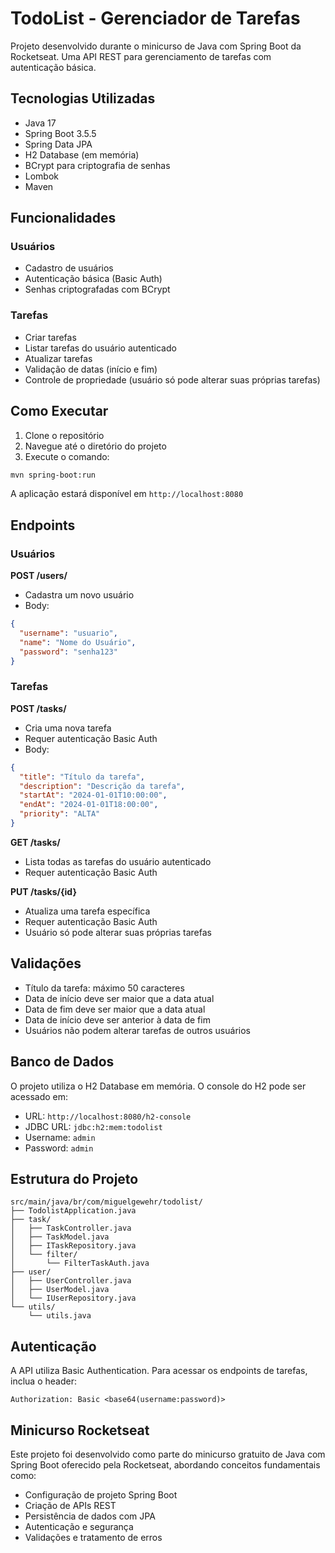 # TodoList - Gerenciador de Tarefas

Projeto desenvolvido durante o minicurso de Java com Spring Boot da Rocketseat. Uma API REST para gerenciamento de tarefas com autenticação básica.

## Tecnologias Utilizadas

- Java 17
- Spring Boot 3.5.5
- Spring Data JPA
- H2 Database (em memória)
- BCrypt para criptografia de senhas
- Lombok
- Maven

## Funcionalidades

### Usuários
- Cadastro de usuários
- Autenticação básica (Basic Auth)
- Senhas criptografadas com BCrypt

### Tarefas
- Criar tarefas
- Listar tarefas do usuário autenticado
- Atualizar tarefas
- Validação de datas (início e fim)
- Controle de propriedade (usuário só pode alterar suas próprias tarefas)

## Como Executar

1. Clone o repositório
2. Navegue até o diretório do projeto
3. Execute o comando:
```bash
mvn spring-boot:run
```

A aplicação estará disponível em `http://localhost:8080`

## Endpoints

### Usuários

**POST /users/**
- Cadastra um novo usuário
- Body:
```json
{
  "username": "usuario",
  "name": "Nome do Usuário",
  "password": "senha123"
}
```

### Tarefas

**POST /tasks/**
- Cria uma nova tarefa
- Requer autenticação Basic Auth
- Body:
```json
{
  "title": "Título da tarefa",
  "description": "Descrição da tarefa",
  "startAt": "2024-01-01T10:00:00",
  "endAt": "2024-01-01T18:00:00",
  "priority": "ALTA"
}
```

**GET /tasks/**
- Lista todas as tarefas do usuário autenticado
- Requer autenticação Basic Auth

**PUT /tasks/{id}**
- Atualiza uma tarefa específica
- Requer autenticação Basic Auth
- Usuário só pode alterar suas próprias tarefas

## Validações

- Título da tarefa: máximo 50 caracteres
- Data de início deve ser maior que a data atual
- Data de fim deve ser maior que a data atual
- Data de início deve ser anterior à data de fim
- Usuários não podem alterar tarefas de outros usuários

## Banco de Dados

O projeto utiliza o H2 Database em memória. O console do H2 pode ser acessado em:
- URL: `http://localhost:8080/h2-console`
- JDBC URL: `jdbc:h2:mem:todolist`
- Username: `admin`
- Password: `admin`

## Estrutura do Projeto

```
src/main/java/br/com/miguelgewehr/todolist/
├── TodolistApplication.java
├── task/
│   ├── TaskController.java
│   ├── TaskModel.java
│   ├── ITaskRepository.java
│   └── filter/
│       └── FilterTaskAuth.java
├── user/
│   ├── UserController.java
│   ├── UserModel.java
│   └── IUserRepository.java
└── utils/
    └── utils.java
```

## Autenticação

A API utiliza Basic Authentication. Para acessar os endpoints de tarefas, inclua o header:

```
Authorization: Basic <base64(username:password)>
```

## Minicurso Rocketseat

Este projeto foi desenvolvido como parte do minicurso gratuito de Java com Spring Boot oferecido pela Rocketseat, abordando conceitos fundamentais como:

- Configuração de projeto Spring Boot
- Criação de APIs REST
- Persistência de dados com JPA
- Autenticação e segurança
- Validações e tratamento de erros
